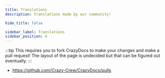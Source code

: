 ```yaml
---
title: Translations
description: Translations made by our community!

hide_title: false

sidebar_label: Translations
sidebar_position: 4
---
```

:::tip
This requires you to fork CrazyDocs to make your changes and make a pull request!
The layout of the page is undecided but that can be figured out eventually.
:::
* https://github.com/Crazy-Crew/CrazyDocs/pulls
